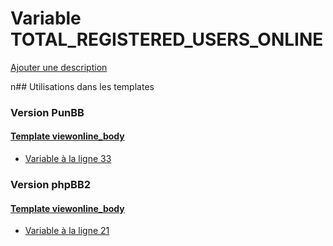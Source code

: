 # Variable TOTAL_REGISTERED_USERS_ONLINE
[Ajouter une description](https://fa-tvars.appspot.com/TOTAL_REGISTERED_USERS_ONLINE)

n## Utilisations dans les templates

### Version PunBB

#### [Template viewonline_body](punbb/viewonline_body.md)
* [Variable à la ligne 33](../punbb/viewonline_body.tpl#L33)

### Version phpBB2

#### [Template viewonline_body](subsilver/viewonline_body.md)
* [Variable à la ligne 21](../subsilver/viewonline_body.tpl#L21)